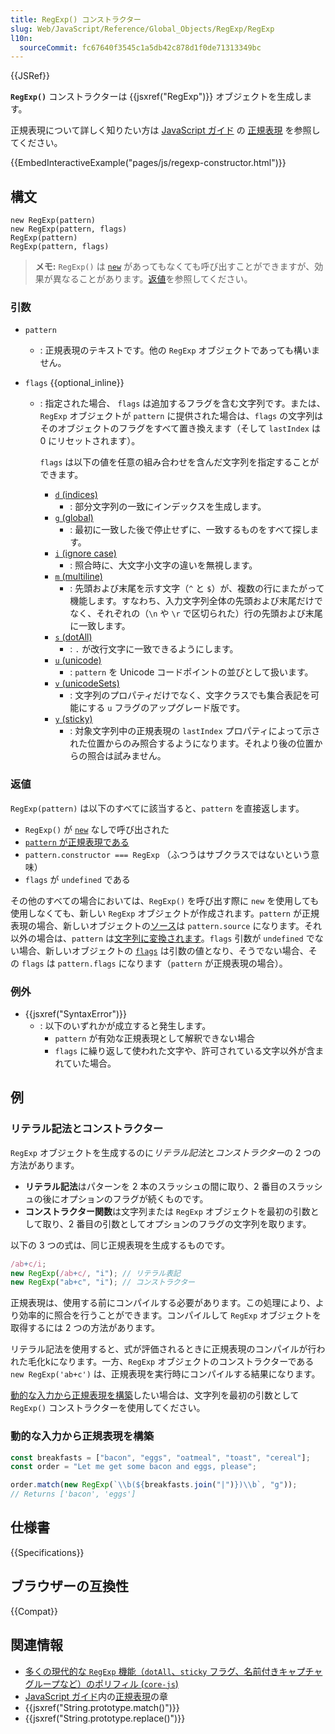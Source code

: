 ```yaml
---
title: RegExp() コンストラクター
slug: Web/JavaScript/Reference/Global_Objects/RegExp/RegExp
l10n:
  sourceCommit: fc67640f3545c1a5db42c878d1f0de71313349bc
---
```


{{JSRef}}

**`RegExp()`** コンストラクターは {{jsxref("RegExp")}} オブジェクトを生成します。

正規表現について詳しく知りたい方は [JavaScript ガイド](/ja/docs/Web/JavaScript/Guide) の [正規表現](/ja/docs/Web/JavaScript/Guide/Regular_expressions) を参照してください。

{{EmbedInteractiveExample("pages/js/regexp-constructor.html")}}

## 構文

```js-nolint
new RegExp(pattern)
new RegExp(pattern, flags)
RegExp(pattern)
RegExp(pattern, flags)
```

> **メモ:** `RegExp()` は [`new`](/ja/docs/Web/JavaScript/Reference/Operators/new) があってもなくても呼び出すことができますが、効果が異なることがあります。[返値](#返値)を参照してください。

### 引数

- `pattern`

  - : 正規表現のテキストです。他の `RegExp` オブジェクトであっても構いません。

- `flags` {{optional_inline}}

  - : 指定された場合、 `flags` は追加するフラグを含む文字列です。または、`RegExp` オブジェクトが `pattern` に提供された場合は、`flags` の文字列はそのオブジェクトのフラグをすべて置き換えます（そして `lastIndex` は 0 にリセットされます）。

    `flags` は以下の値を任意の組み合わせを含んだ文字列を指定することができます。

    - [`d` (indices)](/ja/docs/Web/JavaScript/Reference/Global_Objects/RegExp/hasIndices)
      - : 部分文字列の一致にインデックスを生成します。
    - [`g` (global)](/ja/docs/Web/JavaScript/Reference/Global_Objects/RegExp/global)
      - : 最初に一致した後で停止せずに、一致するものをすべて探します。
    - [`i` (ignore case)](/ja/docs/Web/JavaScript/Reference/Global_Objects/RegExp/ignoreCase)
      - : 照合時に、大文字小文字の違いを無視します。
    - [`m` (multiline)](/ja/docs/Web/JavaScript/Reference/Global_Objects/RegExp/multiline)
      - : 先頭および末尾を示す文字（`^` と `$`）が、複数の行にまたがって機能します。すなわち、入力文字列全体の先頭および末尾だけでなく、それぞれの（`\n` や `\r` で区切られた）行の先頭および末尾に一致します。
    - [`s` (dotAll)](/ja/docs/Web/JavaScript/Reference/Global_Objects/RegExp/dotAll)
      - : `.` が改行文字に一致できるようにします。
    - [`u` (unicode)](/ja/docs/Web/JavaScript/Reference/Global_Objects/RegExp/unicode)
      - : `pattern` を Unicode コードポイントの並びとして扱います。
    - [`v` (unicodeSets)](/ja/docs/Web/JavaScript/Reference/Global_Objects/RegExp/unicodeSets)
      - : 文字列のプロパティだけでなく、文字クラスでも集合表記を可能にする `u` フラグのアップグレード版です。
    - [`y` (sticky)](/ja/docs/Web/JavaScript/Reference/Global_Objects/RegExp/sticky)
      - : 対象文字列中の正規表現の `lastIndex` プロパティによって示された位置からのみ照合するようになります。それより後の位置からの照合は試みません。

### 返値

`RegExp(pattern)` は以下のすべてに該当すると、`pattern` を直接返します。

- `RegExp()` が [`new`](/ja/docs/Web/JavaScript/Reference/Operators/new) なしで呼び出された
- [`pattern` が正規表現である](/ja/docs/Web/JavaScript/Reference/Global_Objects/RegExp#special_handling_for_regexes)
- `pattern.constructor === RegExp` （ふつうはサブクラスではないという意味）
- `flags` が `undefined` である

その他のすべての場合においては、`RegExp()` を呼び出す際に `new` を使用しても使用しなくても、新しい `RegExp` オブジェクトが作成されます。`pattern` が正規表現の場合、新しいオブジェクトの[ソース](/ja/docs/Web/JavaScript/Reference/Global_Objects/RegExp/source)は `pattern.source` になります。それ以外の場合は、`pattern` は[文字列に変換されます](/ja/docs/Web/JavaScript/Reference/Global_Objects/String#文字列変換)。`flags` 引数が `undefined` でない場合、新しいオブジェクトの [`flags`](/ja/docs/Web/JavaScript/Reference/Global_Objects/RegExp/flags) は引数の値となり、そうでない場合、その `flags` は `pattern.flags` になります（`pattern` が正規表現の場合）。

### 例外

- {{jsxref("SyntaxError")}}
  - : 以下のいずれかが成立すると発生します。
    - `pattern` が有効な正規表現として解釈できない場合
    - `flags` に繰り返して使われた文字や、許可されている文字以外が含まれていた場合。

## 例

### リテラル記法とコンストラクター

`RegExp` オブジェクトを生成するのに*リテラル記法*と*コンストラクター*の 2 つの方法があります。

- **リテラル記法**はパターンを 2 本のスラッシュの間に取り、2 番目のスラッシュの後にオプションのフラグが続くものです。
- **コンストラクター関数**は文字列または `RegExp` オブジェクトを最初の引数として取り、2 番目の引数としてオプションのフラグの文字列を取ります。

以下の 3 つの式は、同じ正規表現を生成するものです。

```js
/ab+c/i;
new RegExp(/ab+c/, "i"); // リテラル表記
new RegExp("ab+c", "i"); // コンストラクター
```

正規表現は、使用する前にコンパイルする必要があります。この処理により、より効率的に照合を行うことができます。コンパイルして `RegExp` オブジェクトを取得するには 2 つの方法があります。

リテラル記法を使用すると、式が評価されるときに正規表現のコンパイルが行われた毛化kになります。一方、`RegExp` オブジェクトのコンストラクターである `new RegExp('ab+c')` は、正規表現を実行時にコンパイルする結果になります。

[動的な入力から正規表現を構築](#動的な入力から正規表現を構築)したい場合は、文字列を最初の引数として `RegExp()` コンストラクターを使用してください。

### 動的な入力から正規表現を構築

```js
const breakfasts = ["bacon", "eggs", "oatmeal", "toast", "cereal"];
const order = "Let me get some bacon and eggs, please";

order.match(new RegExp(`\\b(${breakfasts.join("|")})\\b`, "g"));
// Returns ['bacon', 'eggs']
```

## 仕様書

{{Specifications}}

## ブラウザーの互換性

{{Compat}}

## 関連情報

- [多くの現代的な `RegExp` 機能（`dotAll`、`sticky` フラグ、名前付きキャプチャグループなど）のポリフィル (`core-js`)](https://github.com/zloirock/core-js#ecmascript-string-and-regexp)
- [JavaScript ガイド](/ja/docs/Web/JavaScript/Guide)内の[正規表現](/ja/docs/Web/JavaScript/Guide/Regular_expressions)の章
- {{jsxref("String.prototype.match()")}}
- {{jsxref("String.prototype.replace()")}}
